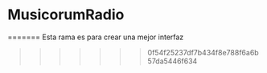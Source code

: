 # MusicorumRadio

=======
Esta rama es para crear una mejor interfaz
>>>>>>> 0f54f25237df7b434f8e788f6a6b57da5446f634

